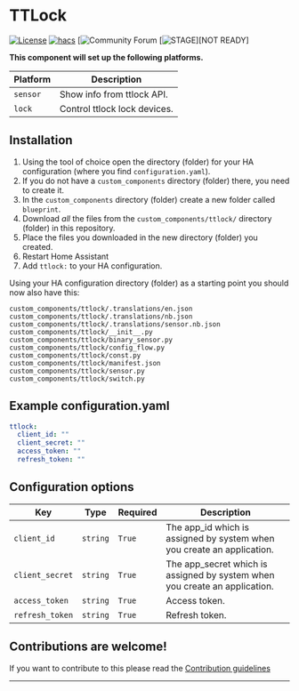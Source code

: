 # TTLock

[![License][license-shield]](LICENSE.md)
[![hacs][hacsbadge]][hacs]
[![Community Forum][forum-shield]
[![STAGE][forum-shield]][NOT READY]


**This component will set up the following platforms.**

Platform | Description
-- | --
`sensor` | Show info from ttlock API.
`lock` | Control ttlock lock devices.

## Installation

1. Using the tool of choice open the directory (folder) for your HA configuration (where you find `configuration.yaml`).
2. If you do not have a `custom_components` directory (folder) there, you need to create it.
3. In the `custom_components` directory (folder) create a new folder called `blueprint`.
4. Download _all_ the files from the `custom_components/ttlock/` directory (folder) in this repository.
5. Place the files you downloaded in the new directory (folder) you created.
6. Restart Home Assistant
7. Add `ttlock:` to your HA configuration.

Using your HA configuration directory (folder) as a starting point you should now also have this:

```text
custom_components/ttlock/.translations/en.json
custom_components/ttlock/.translations/nb.json
custom_components/ttlock/.translations/sensor.nb.json
custom_components/ttlock/__init__.py
custom_components/ttlock/binary_sensor.py
custom_components/ttlock/config_flow.py
custom_components/ttlock/const.py
custom_components/ttlock/manifest.json
custom_components/ttlock/sensor.py
custom_components/ttlock/switch.py
```

## Example configuration.yaml

```yaml
ttlock:
  client_id: ""
  client_secret: ""
  access_token: ""
  refresh_token: ""
```

## Configuration options

Key | Type | Required | Description
-- | -- | -- | --
`client_id` | `string` | `True` | The app_id which is assigned by system when you create an application.
`client_secret` | `string` | `True` | The app_secret which is assigned by system when you create an application.
`access_token` | `string` | `True` | Access token.
`refresh_token` | `string` | `True` | Refresh token.

## Contributions are welcome!

If you want to contribute to this please read the [Contribution guidelines](CONTRIBUTING.md)

***
[stage-shield]: https://img.shields.io/badge/community-forum-brightred.svg?style=for-the-badge
[blueprint]: https://github.com/custom-components/blueprint
[buymecoffee]: https://www.buymeacoffee.com/ludeeus
[buymecoffeebadge]: https://img.shields.io/badge/buy%20me%20a%20coffee-donate-yellow.svg?style=for-the-badge
[commits-shield]: https://img.shields.io/github/commit-activity/y/custom-components/blueprint.svg?style=for-the-badge
[commits]: https://github.com/custom-components/blueprint/commits/master
[hacs]: https://github.com/custom-components/hacs
[hacsbadge]: https://img.shields.io/badge/HACS-Custom-orange.svg?style=for-the-badge
[discord]: https://discord.gg/Qa5fW2R
[discord-shield]: https://img.shields.io/discord/330944238910963714.svg?style=for-the-badge
[exampleimg]: example.png
[forum-shield]: https://img.shields.io/badge/community-forum-brightgreen.svg?style=for-the-badge
[forum]: https://community.home-assistant.io/
[license-shield]: https://img.shields.io/github/license/custom-components/blueprint.svg?style=for-the-badge
[maintenance-shield]: https://img.shields.io/badge/maintainer-Joakim%20Sørensen%20%40ludeeus-blue.svg?style=for-the-badge
[releases-shield]: https://img.shields.io/github/release/custom-components/blueprint.svg?style=for-the-badge
[releases]: https://github.com/custom-components/blueprint/releases

